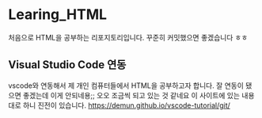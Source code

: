 # Learing_HTML
처음으로 HTML을 공부하는 리포지토리입니다. 꾸준히 커밋했으면 좋겠습니다 ㅎㅎ
## Visual Studio Code 연동
vscode와 연동해서 제 개인 컴퓨터들에서 HTML을 공부하고자 합니다.
잘 연동이 됐으면 좋겠는데 이게 안되네용;;
오오 조금씩 되고 있는 것 같네요
이 사이트에 있는 내용대로 하니 진전이 있습니다. https://demun.github.io/vscode-tutorial/git/